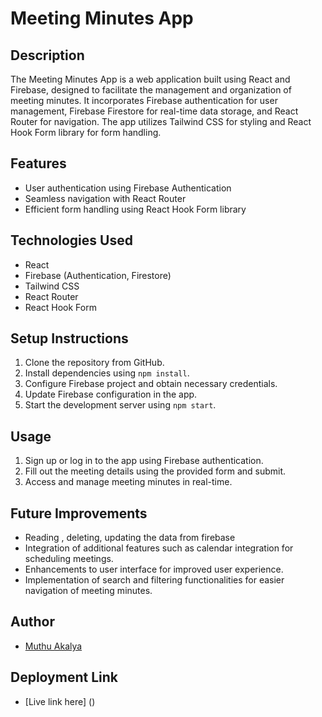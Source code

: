 # Meeting Minutes App

## Description
The Meeting Minutes App is a web application built using React and Firebase, designed to facilitate the management and organization of meeting minutes. It incorporates Firebase authentication for user management, Firebase Firestore for real-time data storage, and React Router for navigation. The app utilizes Tailwind CSS for styling and React Hook Form library for form handling.

## Features
- User authentication using Firebase Authentication
- Seamless navigation with React Router
- Efficient form handling using React Hook Form library

## Technologies Used
- React
- Firebase (Authentication, Firestore)
- Tailwind CSS
- React Router
- React Hook Form

## Setup Instructions
1. Clone the repository from GitHub.
2. Install dependencies using `npm install`.
3. Configure Firebase project and obtain necessary credentials.
4. Update Firebase configuration in the app.
5. Start the development server using `npm start`.

## Usage
1. Sign up or log in to the app using Firebase authentication.
2. Fill out the meeting details using the provided form and submit.
3. Access and manage meeting minutes in real-time.

## Future Improvements
- Reading , deleting, updating the data from firebase
- Integration of additional features such as calendar integration for scheduling meetings.
- Enhancements to user interface for improved user experience.
- Implementation of search and filtering functionalities for easier navigation of meeting minutes.


## Author
- [Muthu Akalya](https://github.com/)


## Deployment Link
- [Live link here] ()


